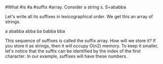 #What #is #a #suffix #array.
Consider a string s.
S=ababba

Let's write all its suffixes in lexicographical order. We get this an array of strings.

a
ababba
abba
ba
babba
bba

This sequence of suffixes is called the suffix array. How will we store it? 
If you store it as strings, then it will occupy O(n2) memory. To keep it smaller,
let's notice that the suffix can be identified by the index of the first character.
In our example, suffixes will have these numbers.
